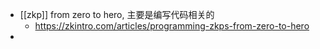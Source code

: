 - [[zkp]] from zero to hero, 主要是编写代码相关的
	- https://zkintro.com/articles/programming-zkps-from-zero-to-hero
-